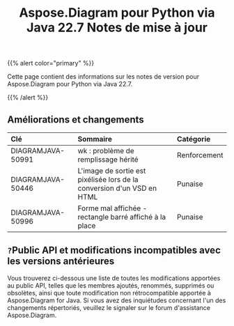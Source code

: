 ﻿---
title: Aspose.Diagram pour Python via Java 22.7 Notes de mise à jour
type: docs
weight: 21
url: /fr/java/aspose-diagram-for-python-via-java-22-7-release-notes/
---
{{% alert color="primary" %}}

Cette page contient des informations sur les notes de version pour Aspose.Diagram pour Python via Java 22.7.

{{% /alert %}}
## **Améliorations et changements**  ##

|**Clé**|**Sommaire**|**Catégorie**|
|:- |:- |:- |
|DIAGRAMJAVA-50991|wk : problème de remplissage hérité|Renforcement|
|DIAGRAMJAVA-50446|L'image de sortie est pixélisée lors de la conversion d'un VSD en HTML|Punaise|
|DIAGRAMJAVA-50996|Forme mal affichée - rectangle barré affiché à la place|Punaise|

## `?`**Public API et modifications incompatibles avec les versions antérieures**
Vous trouverez ci-dessous une liste de toutes les modifications apportées au public API, telles que les membres ajoutés, renommés, supprimés ou obsolètes, ainsi que toute modification non rétrocompatible apportée à Aspose.Diagram for Java. Si vous avez des inquiétudes concernant l'un des changements répertoriés, veuillez le signaler sur le forum d'assistance Aspose.Diagram.

